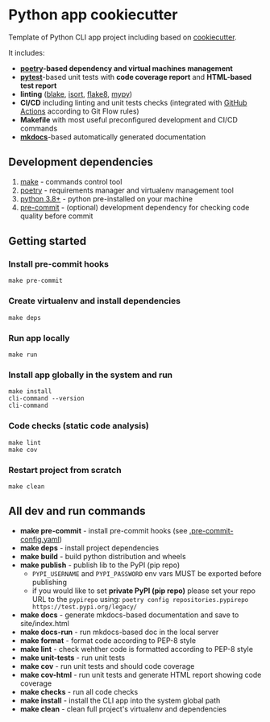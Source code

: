 Python app cookiecutter
==

Template of Python CLI app project including based on [cookiecutter](https://cookiecutter.readthedocs.io/en/stable/README.html).

It includes:
* **[poetry](https://python-poetry.org/)-based dependency and virtual machines management**
* **[pytest](https://docs.pytest.org/en/7.3.x/)**-based unit tests with **code coverage report** and **HTML-based test report**
* **linting** ([blake](https://github.com/psf/black), [isort](https://pycqa.github.io/isort/), [flake8](https://flake8.pycqa.org/en/latest/), [mypy](https://mypy.readthedocs.io/en/stable/))
* **CI/CD** including linting and unit tests checks (integrated with [GitHub Actions](https://github.com/features/actions) according to Git Flow rules)
* **Makefile** with most useful preconfigured development and CI/CD commands
* **[mkdocs](https://www.mkdocs.org/getting-started/)**-based automatically generated documentation


## Development dependencies

1. [make](https://www.gnu.org/software/make/) - commands control tool
2. [poetry](https://python-poetry.org/) - requirements manager and virtualenv management tool
3. [python 3.8+](https://www.python.org/) - python pre-installed on your machine
4. [pre-commit](https://pre-commit.com/) - (optional) development dependency for checking code quality before commit

## Getting started


### Install pre-commit hooks

```
make pre-commit
```

### Create virtualenv and install dependencies

```
make deps
```

### Run app locally

```
make run
```


### Install app globally in the system and run

```
make install
cli-command --version
cli-command
```

### Code checks (static code analysis)

```
make lint
make cov
```

### Restart project from scratch

```
make clean
```

## All dev and run commands

* **make pre-commit** - install pre-commit hooks (see
    [.pre-commit-config.yaml](./pre-commit-config.yaml))
* **make deps** - install project dependencies
* **make build** - build python distribution and wheels
* **make publish** - publish lib to the PyPI (pip repo)
    * `PYPI_USERNAME` and `PYPI_PASSWORD` env vars MUST be exported before publishing
    * if you would like to set **private PyPI (pip repo)** please set your repo URL to the `pypirepo` using: `poetry config repositories.pypirepo https://test.pypi.org/legacy/`
* **make docs** - generate mkdocs-based documentation and save to site/index.html
* **make docs-run** - run mkdocs-based doc in the local server
* **make format** - format code according to PEP-8 style
* **make lint** - check wehther code is formatted according to PEP-8 style
* **make unit-tests** - run unit tests
* **make cov** - run unit tests and should code coverage
* **make cov-html** - run unit tests and generate HTML report showing code coverage
* **make checks** - run all code checks
* **make install** - install the CLI app into the system global path
* **make clean** - clean full project's virtualenv and dependencies
